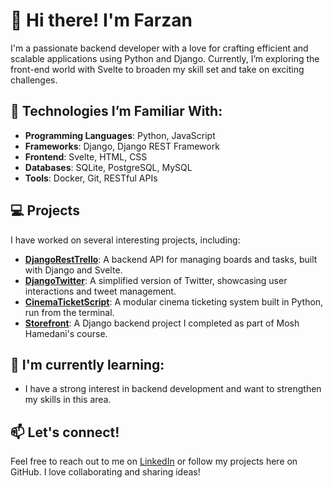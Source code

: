# 👋 Hi there! I'm Farzan

I'm a passionate backend developer with a love for crafting efficient and scalable applications using Python and Django. Currently, I’m exploring the front-end world with Svelte to broaden my skill set and take on exciting challenges.

## 🔧 Technologies I’m Familiar With:
- **Programming Languages**: Python, JavaScript
- **Frameworks**: Django, Django REST Framework
- **Frontend**: Svelte, HTML, CSS
- **Databases**: SQLite, PostgreSQL, MySQL
- **Tools**: Docker, Git, RESTful APIs

## 💻 Projects
I have worked on several interesting projects, including:
- **[DjangoRestTrello](https://github.com/farzan-alaei/DjangoRestTrello)**: A backend API for managing boards and tasks, built with Django and Svelte.
- **[DjangoTwitter](https://github.com/farzan-alaei/DjangoTwitter)**: A simplified version of Twitter, showcasing user interactions and tweet management.
- **[CinemaTicketScript](https://github.com/farzan-alaei/CinemaTicketScript)**: A modular cinema ticketing system built in Python, run from the terminal.
- **[Storefront](https://github.com/farzan-alaei/storefront)**: A Django backend project I completed as part of Mosh Hamedani's course.

## 🌱 I'm currently learning:
- I have a strong interest in backend development and want to strengthen my skills in this area.

## 📫 Let's connect!
Feel free to reach out to me on [LinkedIn](https://www.linkedin.com/in/farzanalaei/) or follow my projects here on GitHub. I love collaborating and sharing ideas!
